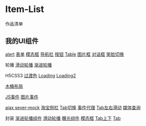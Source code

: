 # Item-List
作品清单

## 我的UI组件
[alert](https://hungeraibin.github.io/demos/work/BFC/task10-1.html)
[表单](https://hungeraibin.github.io/demos/work/BFC/task10-2.html)
[模态框](https://hungeraibin.github.io/demos/work/BFC/task10-3.html)
[导航栏](https://hungeraibin.github.io/demos/work/BFC/task10-4.html)
[按钮](https://hungeraibin.github.io/demos/work/CSS8/duty_8-2.html)
[Table](https://hungeraibin.github.io/demos/work/CSS8/duty_8-3.html)
[图片框](https://hungeraibin.github.io/demos/work/CSS8/duty_8-5.html)
[对话框](https://hungeraibin.github.io/demos/work/before/bubble.html)
[笑脸切换](https://hungeraibin.github.io/demos/work/before/smile.html)

轮播
[滑动轮播](https://hungeraibin.github.io/demos/work/Carousel/Carousel.html#)
[渐进轮播](https://hungeraibin.github.io/demos/work/Carousel/fade-carousel.html)

H5CSS3
[过渡色](https://github.com/hungeraibin/demos/blob/master/work/HTML5CSS3/demo0.html)
[Loading](https://hungeraibin.github.io/demos/work/HTML5CSS3/demo1.html)
[Loading2](https://hungeraibin.github.io/demos/work/HTML5CSS3/demo2.html)

[木桶布局](https://hungeraibin.github.io/demos/work/barrellayout/barrel.html)


[JS事件](https://hungeraibin.github.io/demos/work/event/event2.html)
[图片事件](https://hungeraibin.github.io/demos/work/event/event3-1.html)

[ajax sever-mock](https://hungeraibin.github.io/demos/work/j-ajax/index.html)
[淘宝侧栏](https://hungeraibin.github.io/demos/work/jQuery/task1.html)
[Tab切换](https://hungeraibin.github.io/demos/work/jQuery/task2.html)
[事件代理](https://hungeraibin.github.io/demos/work/jQuery/task3.html)
[Tab左右滑动](https://hungeraibin.github.io/demos/work/jQuery/tab-slideLR.html)
[媒体查询](https://hungeraibin.github.io/demos/work/mediaQuery/media.html)

封装
[渐进轮播组件](https://hungeraibin.github.io/demos/work/moudle/carousel-fade.html)
[滑动轮播](https://hungeraibin.github.io/demos/work/moudle/carousel.html)
[曝光组件](https://hungeraibin.github.io/demos/work/moudle/exposure.html)
[模态框](https://hungeraibin.github.io/demos/work/moudle/modal.html)
[Tab上下](https://hungeraibin.github.io/demos/work/moudle/tab-slide.html)
[Tab](https://hungeraibin.github.io/demos/work/moudle/tab.html)





